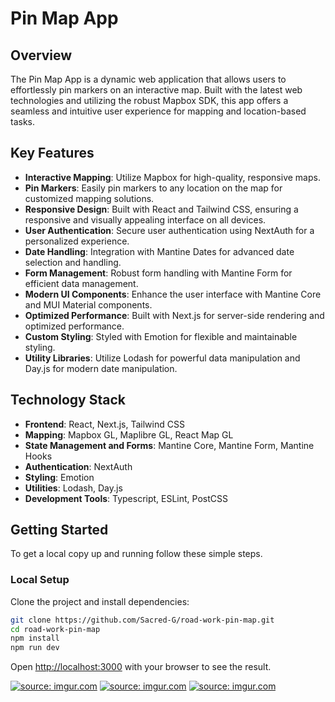 # Pin Map App

## Overview

The Pin Map App is a dynamic web application that allows users to effortlessly pin markers on an interactive map. Built with the latest web technologies and utilizing the robust Mapbox SDK, this app offers a seamless and intuitive user experience for mapping and location-based tasks.

## Key Features

- **Interactive Mapping**: Utilize Mapbox for high-quality, responsive maps.
- **Pin Markers**: Easily pin markers to any location on the map for customized mapping solutions.
- **Responsive Design**: Built with React and Tailwind CSS, ensuring a responsive and visually appealing interface on all devices.
- **User Authentication**: Secure user authentication using NextAuth for a personalized experience.
- **Date Handling**: Integration with Mantine Dates for advanced date selection and handling.
- **Form Management**: Robust form handling with Mantine Form for efficient data management.
- **Modern UI Components**: Enhance the user interface with Mantine Core and MUI Material components.
- **Optimized Performance**: Built with Next.js for server-side rendering and optimized performance.
- **Custom Styling**: Styled with Emotion for flexible and maintainable styling.
- **Utility Libraries**: Utilize Lodash for powerful data manipulation and Day.js for modern date manipulation.

## Technology Stack

- **Frontend**: React, Next.js, Tailwind CSS
- **Mapping**: Mapbox GL, Maplibre GL, React Map GL
- **State Management and Forms**: Mantine Core, Mantine Form, Mantine Hooks
- **Authentication**: NextAuth
- **Styling**: Emotion
- **Utilities**: Lodash, Day.js
- **Development Tools**: Typescript, ESLint, PostCSS

## Getting Started

To get a local copy up and running follow these simple steps.

### Local Setup

Clone the project and install dependencies:

```bash
git clone https://github.com/Sacred-G/road-work-pin-map.git
cd road-work-pin-map
npm install
npm run dev
```

Open [http://localhost:3000](http://localhost:3000) with your browser to see the result.

<a href="https://imgur.com/m8cDpiA"><img src="https://i.imgur.com/m8cDpiA.png" title="source: imgur.com" /></a>
<a href="https://imgur.com/B0YHXzH"><img src="https://i.imgur.com/B0YHXzH.jpg" title="source: imgur.com" /></a>
<a href="https://imgur.com/SH06rvl"><img src="https://i.imgur.com/SH06rvl.png" title="source: imgur.com" /></a>
